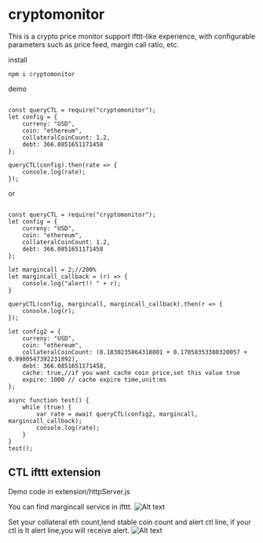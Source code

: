 # cryptomonitor

This is a crypto price monitor support ifttt-like experience, with configurable parameters such as price feed, margin call ratio, etc.

install 
```
npm i cryptomonitor
```

demo
```

const queryCTL = require("cryptomonitor");
let config = {
    curreny: "USD",
    coin: "ethereum",
    collateralCoinCount: 1.2,
    debt: 366.0851651171458
};

queryCTL(config).then(rate => {
    console.log(rate);
});

```

or

```

const queryCTL = require("cryptomonitor");
let config = {
    curreny: "USD",
    coin: "ethereum",
    collateralCoinCount: 1.2,
    debt: 366.0851651171458
};

let margincall = 2;//200%
let margincall_callback = (r) => {
    console.log("alert!! " + r);
}

queryCTL(config, margincall, margincall_callback).then(r => {
    console.log(r);
});

let config2 = {
    curreny: "USD",
    coin: "ethereum",
    collateralCoinCount: (0.1830235864318801 + 0.17058353380320057 + 0.9980547392231892),
    debt: 366.0851651171458,
    cache: true,//if you want cache coin price,set this value true
    expire: 1000 // cache expire time,unit:ms
};

async function test() {
    while (true) {
        var rate = await queryCTL(config2, margincall, margincall_callback);
        console.log(rate);
    }   
}
test();

```

## CTL ifttt extension
Demo code in extension/httpServer.js

You can find margincall service in ifttt.
![Alt text](https://raw.githubusercontent.com/gyn7561/cryptomonitor/master/img/img_20180622183856.jpg)

Set your collateral eth count,lend stable coin count and alert ctl line, if your ctl is lt alert line,you will receive alert.
![Alt text](https://raw.githubusercontent.com/gyn7561/cryptomonitor/master/img/img_20180622183908.jpg)
